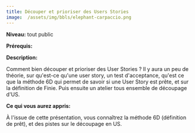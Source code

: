 ```yaml
---
title: Découper et prioriser des Users Stories
image:  /assets/img/bbls/elephant-carpaccio.png
---
```


**Niveau:** tout public

**Prérequis:** 

**Description:**

Comment bien découper et prioriser des User Stories ?
Il y aura un peu de théorie, sur qu'est-ce qu'une user story, un test d'acceptance, qu'est ce que la méthode 6D qui permet de savoir si une User Story est prête, et sur la définition de Finie.
Puis ensuite un atelier tous ensemble de découpage d'US.

**Ce qui vous aurez appris:**

À l'issue de cette présentation, vous connaîtrez la méthode 6D (définition de prêt), et des pistes sur le découpage en US.
